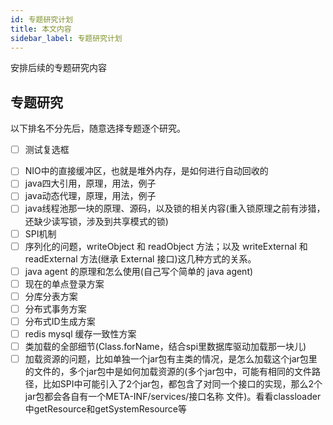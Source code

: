 ```yaml
---
id: 专题研究计划
title: 本文内容
sidebar_label: 专题研究计划
---
```


安排后续的专题研究内容



## 专题研究

以下排名不分先后，随意选择专题逐个研究。

* [ ] 测试复选框

- [ ] NIO中的直接缓冲区，也就是堆外内存，是如何进行自动回收的
- [ ] java四大引用，原理，用法，例子
- [ ] java动态代理，原理，用法，例子
- [ ] java线程池那一块的原理、源码，以及锁的相关内容(重入锁原理之前有涉猎，还缺少读写锁，涉及到共享模式的锁)
- [ ] SPI机制
- [ ] 序列化的问题，writeObject 和 readObject 方法；以及 writeExternal 和 readExternal 方法(继承 External 接口)这几种方式的关系。
- [ ]  java agent 的原理和怎么使用(自己写个简单的 java agent)
- [ ] 现在的单点登录方案
- [ ] 分库分表方案
- [ ] 分布式事务方案
- [ ] 分布式ID生成方案
- [ ] redis mysql 缓存一致性方案
- [ ] 类加载的全部细节(Class.forName，结合spi里数据库驱动加载那一块儿)
- [ ] 加载资源的问题，比如单独一个jar包有主类的情况，是怎么加载这个jar包里的文件的，多个jar包中是如何加载资源的(多个jar包中，可能有相同的文件路径，比如SPI中可能引入了2个jar包，都包含了对同一个接口的实现，那么2个jar包都会各自有一个META-INF/services/接口名称 文件)。看看classloader中getResource和getSystemResource等